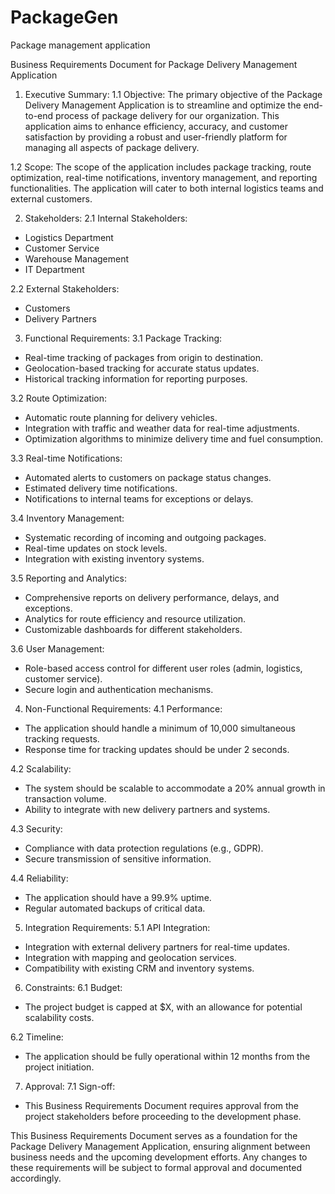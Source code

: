 # PackageGen
Package management application

Business Requirements Document for Package Delivery Management Application

1. Executive Summary:
1.1 Objective:
The primary objective of the Package Delivery Management Application is to streamline and optimize the end-to-end process of package delivery for our organization. This application aims to enhance efficiency, accuracy, and customer satisfaction by providing a robust and user-friendly platform for managing all aspects of package delivery.

1.2 Scope:
The scope of the application includes package tracking, route optimization, real-time notifications, inventory management, and reporting functionalities. The application will cater to both internal logistics teams and external customers.

2. Stakeholders:
2.1 Internal Stakeholders:
- Logistics Department
- Customer Service
- Warehouse Management
- IT Department

2.2 External Stakeholders:
- Customers
- Delivery Partners

3. Functional Requirements:
3.1 Package Tracking:
- Real-time tracking of packages from origin to destination.
- Geolocation-based tracking for accurate status updates.
- Historical tracking information for reporting purposes.

3.2 Route Optimization:
- Automatic route planning for delivery vehicles.
- Integration with traffic and weather data for real-time adjustments.
- Optimization algorithms to minimize delivery time and fuel consumption.

3.3 Real-time Notifications:
- Automated alerts to customers on package status changes.
- Estimated delivery time notifications.
- Notifications to internal teams for exceptions or delays.

3.4 Inventory Management:
- Systematic recording of incoming and outgoing packages.
- Real-time updates on stock levels.
- Integration with existing inventory systems.

3.5 Reporting and Analytics:
- Comprehensive reports on delivery performance, delays, and exceptions.
- Analytics for route efficiency and resource utilization.
- Customizable dashboards for different stakeholders.

3.6 User Management:
- Role-based access control for different user roles (admin, logistics, customer service).
- Secure login and authentication mechanisms.

4. Non-Functional Requirements:
4.1 Performance:
- The application should handle a minimum of 10,000 simultaneous tracking requests.
- Response time for tracking updates should be under 2 seconds.

4.2 Scalability:
- The system should be scalable to accommodate a 20% annual growth in transaction volume.
- Ability to integrate with new delivery partners and systems.

4.3 Security:
- Compliance with data protection regulations (e.g., GDPR).
- Secure transmission of sensitive information.

4.4 Reliability:
- The application should have a 99.9% uptime.
- Regular automated backups of critical data.

5. Integration Requirements:
5.1 API Integration:
- Integration with external delivery partners for real-time updates.
- Integration with mapping and geolocation services.
- Compatibility with existing CRM and inventory systems.

6. Constraints:
6.1 Budget:
- The project budget is capped at $X, with an allowance for potential scalability costs.

6.2 Timeline:
- The application should be fully operational within 12 months from the project initiation.

7. Approval:
7.1 Sign-off:
- This Business Requirements Document requires approval from the project stakeholders before proceeding to the development phase.

This Business Requirements Document serves as a foundation for the Package Delivery Management Application, ensuring alignment between business needs and the upcoming development efforts. Any changes to these requirements will be subject to formal approval and documented accordingly.
